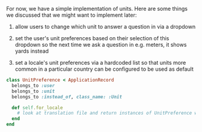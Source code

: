 For now, we have a simple implementation of units. Here are some things we
discussed that we might want to implement later:

1) allow users to change which unit to answer a question in via a dropdown

2) set the user's unit preferences based on their selection of this dropdown so
   the next time we ask a question in e.g. meters, it shows yards instead

3) set a locale's unit preferences via a hardcoded list so that units more
   common in a particular country can be configured to be used as default

```ruby
class UnitPreference < ApplicationRecord
  belongs_to :user
  belongs_to :unit
  belongs_to :instead_of, class_name: :Unit

  def self.for_locale
    # look at translation file and return instances of UnitPreference without a user
  end
end
```

